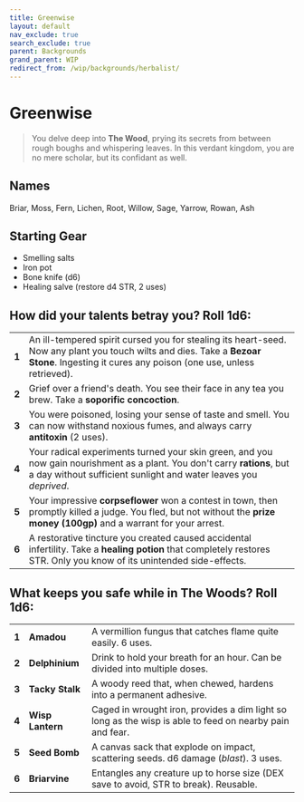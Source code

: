 ```yaml
---
title: Greenwise
layout: default
nav_exclude: true
search_exclude: true
parent: Backgrounds
grand_parent: WIP
redirect_from: /wip/backgrounds/herbalist/
---
```


# Greenwise

> You delve deep into **The Wood**, prying its secrets from between rough boughs and whispering leaves. In this verdant kingdom, you are no mere scholar, but its confidant as well.

## Names
Briar, Moss, Fern, Lichen, Root, Willow, Sage, Yarrow, Rowan, Ash

## Starting Gear

- Smelling salts
- Iron pot
- Bone knife (d6)
- Healing salve (restore d4 STR, 2 uses)

## How did your talents betray you? Roll 1d6:

|       |                                                                                                                                                                                            |
| ----- | ------------------------------------------------------------------------------------------------------------------------------------------------------------------------------------------ |
| **1** | An ill-tempered spirit cursed you for stealing its heart-seed. Now any plant you touch wilts and dies. Take a **Bezoar Stone**. Ingesting it cures any poison (one use, unless retrieved). |
| **2** | Grief over a friend's death. You see their face in any tea you brew. Take a **soporific concoction**.     |
| **3** | You were poisoned, losing your sense of taste and smell. You can now withstand noxious fumes, and always carry **antitoxin** (2 uses). |
| **4** | Your radical experiments turned your skin green, and you now gain nourishment as a plant. You don't carry **rations**, but a day without sufficient sunlight and water leaves you _deprived_.       |
| **5** | Your impressive **corpseflower** won a contest in town, then promptly killed a judge. You fled, but not without the **prize money (100gp)** and a warrant for your arrest.              |
| **6** | A restorative tincture you created caused accidental infertility. Take a **healing potion** that completely restores STR. Only you know of its unintended side-effects.    |

## What keeps you safe while in The Woods? Roll 1d6:

|       |                  |                                                                                                                |
| ----- | ---------------- | -------------------------------------------------------------------------------------------------------------- |
| **1** | **Amadou**       | A vermillion fungus that catches flame quite easily. 6 uses.                                           |
| **2** | **Delphinium**   | Drink to hold your breath for an hour. Can be divided into multiple doses.           |
| **3** | **Tacky Stalk**  | A woody reed that, when chewed, hardens into a permanent adhesive.                                  |
| **4** | **Wisp Lantern** | Caged in wrought iron, provides a dim light so long as the wisp is able to feed on nearby pain and fear. |
| **5** | **Seed Bomb**    | A canvas sack that explode on impact, scattering seeds. d6 damage (_blast_). 3 uses.  |
| **6** | **Briarvine**    | Entangles any creature up to horse size (DEX save to avoid, STR to break). Reusable.     |
